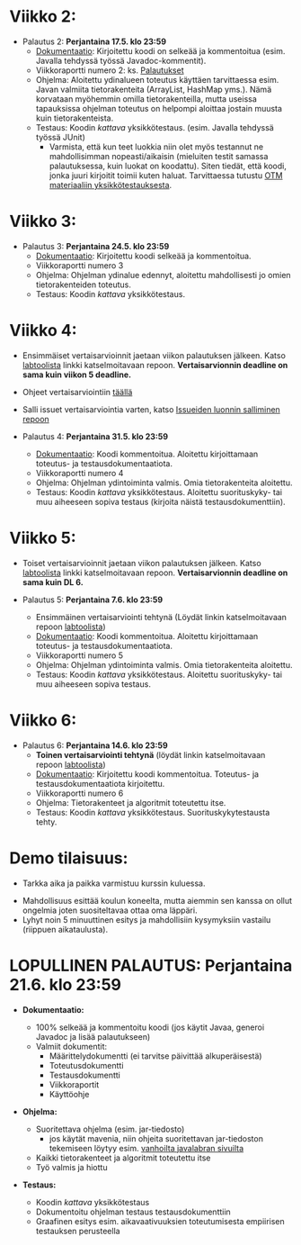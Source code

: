 
# Viikko 2:

* Palautus 2: **Perjantaina 17.5. klo 23:59**
    * [Dokumentaatio](/sivut/dokumentaatio.md): Kirjoitettu koodi on selkeää ja kommentoitua (esim. Javalla tehdyssä työssä Javadoc-kommentit).
    * Viikkoraportti numero 2: ks. [Palautukset](/sivut/palautukset.md)
    * Ohjelma: Aloitettu ydinalueen toteutus käyttäen tarvittaessa esim. Javan valmiita tietorakenteita (ArrayList, HashMap yms.). Nämä korvataan myöhemmin omilla tietorakenteilla, mutta useissa tapauksissa ohjelman toteutus on helpompi aloittaa jostain muusta kuin tietorakenteista.
    * Testaus: Koodin *kattava* yksikkötestaus. (esim. Javalla tehdyssä työssä JUnit)
		* Varmista, että kun teet luokkia niin olet myös testannut ne mahdollisimman nopeasti/aikaisin (mieluiten testit samassa palautuksessa, kuin luokat on koodattu). Siten tiedät, että koodi, jonka juuri kirjoitit toimii kuten haluat. Tarvittaessa tutustu [OTM materiaaliin yksikkötestauksesta](https://github.com/mluukkai/ohjelmistotekniikka-kevat2019/blob/master/web/junit.md).

# Viikko 3:

* Palautus 3: **Perjantaina 24.5. klo 23:59**
    * [Dokumentaatio](/sivut/dokumentaatio.md): Kirjoitettu koodi selkeää ja kommentoitua.
    * Viikkoraportti numero 3
    * Ohjelma: Ohjelman ydinalue edennyt, aloitettu mahdollisesti jo omien tietorakenteiden toteutus.
    * Testaus: Koodin *kattava* yksikkötestaus.

# Viikko 4:

* Ensimmäiset vertaisarvioinnit jaetaan viikon palautuksen jälkeen. Katso [labtoolista](https://studies.cs.helsinki.fi/labtool/) linkki katselmoitavaan repoon. **Vertaisarvionnin deadline on sama kuin viikon 5 deadline.**
* Ohjeet vertaisarviointiin [täällä](/sivut/vertaisarvioinnit.md)
* Salli issuet vertaisarviointia varten, katso [Issueiden luonnin salliminen repoon](/sivut/issuet.md)

* Palautus 4: **Perjantaina 31.5. klo 23:59**
    * [Dokumentaatio](/sivut/dokumentaatio.md): Koodi kommentoitua. Aloitettu kirjoittamaan toteutus- ja testausdokumentaatiota.
    * Viikkoraportti numero 4
    * Ohjelma: Ohjelman ydintoiminta valmis. Omia tietorakenteita aloitettu.
    * Testaus: Koodin *kattava* yksikkötestaus. Aloitettu suorituskyky- tai muu aiheeseen sopiva testaus (kirjoita näistä testausdokumenttiin).

# Viikko 5:

* Toiset vertaisarvioinnit jaetaan viikon palautuksen jälkeen. Katso [labtoolista](https://studies.cs.helsinki.fi/labtool/) linkki katselmoitavaan repoon. **Vertaisarvionnin deadline on sama kuin DL 6.**

* Palautus 5: **Perjantaina 7.6. klo 23:59**
   * Ensimmäinen vertaisarviointi tehtynä (Löydät linkin katselmoitavaan repoon [labtoolista](https://studies.cs.helsinki.fi/labtool/))
   * [Dokumentaatio](/sivut/dokumentaatio.md): Koodi kommentoitua. Aloitettu kirjoittamaan toteutus- ja testausdokumentaatiota.
   * Viikkoraportti numero 5
   * Ohjelma: Ohjelman ydintoiminta valmis. Omia tietorakenteita aloitettu.
   * Testaus: Koodin *kattava* yksikkötestaus. Aloitettu suorituskyky- tai muu aiheeseen sopiva testaus.

# Viikko 6:

* Palautus 6: **Perjantaina 14.6. klo 23:59**
   * **Toinen vertaisarviointi tehtynä** (löydät linkin katselmoitavaan repoon [labtoolista](https://studies.cs.helsinki.fi/labtool/))
   * [Dokumentaatio](/sivut/dokumentaatio.md): Kirjoitettu koodi kommentoitua. Toteutus- ja testausdokumentaatiota kirjoitettu.
   * Viikkoraportti numero 6
   * Ohjelma: Tietorakenteet ja algoritmit toteutettu itse.
   * Testaus: Koodin *kattava* yksikkötestaus. Suorituskykytestausta tehty.

# Demo tilaisuus:

* Tarkka aika ja paikka varmistuu kurssin kuluessa.
<!--* Aika ja paikka: Maanantai 6.5. 10-12 D122.-->
* Mahdollisuus esittää koulun koneelta, mutta aiemmin sen kanssa on ollut ongelmia joten suositeltavaa ottaa oma läppäri.
* Lyhyt noin 5 minuuttinen esitys ja mahdollisiin kysymyksiin vastailu (riippuen aikataulusta).


# LOPULLINEN PALAUTUS: Perjantaina 21.6. klo 23:59
* **Dokumentaatio:**
    * 100% selkeää ja kommentoitu koodi (jos käytit Javaa, generoi Javadoc ja lisää palautukseen)
    * Valmiit dokumentit:
         * Määrittelydokumentti (ei tarvitse päivittää alkuperäisestä)
         * Toteutusdokumentti
         * Testausdokumentti
         * Viikkoraportit
         * Käyttöohje

* **Ohjelma:**
    * Suoritettava ohjelma (esim. jar-tiedosto)
        * jos käytät mavenia, niin ohjeita suoritettavan jar-tiedoston tekemiseen löytyy esim. [vanhoilta javalabran sivuilta](https://github.com/javaLabra/Javalabra2017-6/blob/master/ohjeet/Deadline-6.md)
    * Kaikki tietorakenteet ja algoritmit toteutettu itse
    * Työ valmis ja hiottu

* **Testaus:**
    * Koodin *kattava* yksikkötestaus
    * Dokumentoitu ohjelman testaus testausdokumenttiin
    * Graafinen esitys esim. aikavaativuuksien toteutumisesta empiirisen testauksen perusteella
